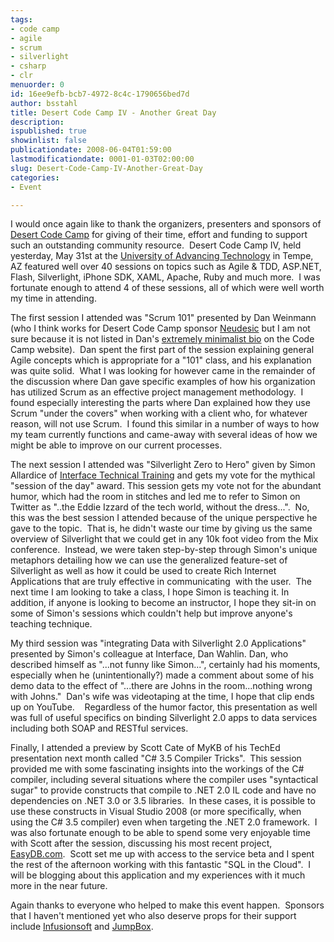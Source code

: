 ```yaml
---
tags:
- code camp
- agile
- scrum
- silverlight
- csharp
- clr
menuorder: 0
id: 16ee9efb-bcb7-4972-8c4c-1790656bed7d
author: bsstahl
title: Desert Code Camp IV - Another Great Day
description: 
ispublished: true
showinlist: false
publicationdate: 2008-06-04T01:59:00
lastmodificationdate: 0001-01-03T02:00:00
slug: Desert-Code-Camp-IV-Another-Great-Day
categories:
- Event

---
```


I would once again like to thank the organizers, presenters and sponsors of [Desert Code Camp](http://www.desertcodecamp.com/) for giving of their time, effort and funding to support such an outstanding community resource.  Desert Code Camp IV, held yesterday, May 31st at the [University of Advancing Technology](http://www.uat.edu/) in Tempe, AZ featured well over 40 sessions on topics such as Agile & TDD, ASP.NET, Flash, Silverlight, iPhone SDK, XAML, Apache, Ruby and much more.  I was fortunate enough to attend 4 of these sessions, all of which were well worth my time in attending.

The first session I attended was "Scrum 101" presented by Dan Weinmann (who I think works for Desert Code Camp sponsor [Neudesic](http://www.neudesic.com/Main.aspx) but I am not sure because it is not listed in Dan's [extremely minimalist bio](http://www.desertcodecamp.com/speakers.aspx#usr2155) on the Code Camp website).  Dan spent the first part of the session explaining general Agile concepts which is appropriate for a "101" class, and his explanation was quite solid.  What I was looking for however came in the remainder of the discussion where Dan gave specific examples of how his organization has utilized Scrum as an effective project management methodology.  I found especially interesting the parts where Dan explained how they use Scrum "under the covers" when working with a client who, for whatever reason, will not use Scrum.  I found this similar in a number of ways to how my team currently functions and came-away with several ideas of how we might be able to improve on our current processes.

The next session I attended was "Silverlight Zero to Hero" given by Simon Allardice of [Interface Technical Training](http://www.interfacett.com/) and gets my vote for the mythical "session of the day" award. This session gets my vote not for the abundant humor, which had the room in stitches and led me to refer to Simon on Twitter as "..the Eddie Izzard of the tech world, without the dress...".  No, this was the best session I attended because of the unique perspective he gave to the topic.  That is, he didn't waste our time by giving us the same overview of Silverlight that we could get in any 10k foot video from the Mix conference.  Instead, we were taken step-by-step through Simon's unique metaphors detailing how we can use the generalized feature-set of Silverlight as well as how it could be used to create Rich Internet Applications that are truly effective in communicating  with the user.  The next time I am looking to take a class, I hope Simon is teaching it. In addition, if anyone is looking to become an instructor, I hope they sit-in on some of Simon's sessions which couldn't help but improve anyone's teaching technique.

My third session was "integrating Data with Silverlight 2.0 Applications" presented by Simon's colleague at Interface, Dan Wahlin. Dan, who described himself as "...not funny like Simon...", certainly had his moments, especially when he (unintentionally?) made a comment about some of his demo data to the effect of "...there are Johns in the room...nothing wrong with Johns."  Dan's wife was videotaping at the time, I hope that clip ends up on YouTube.    Regardless of the humor factor, this presentation as well was full of useful specifics on binding Silverlight 2.0 apps to data services including both SOAP and RESTful services.

Finally, I attended a preview by Scott Cate of MyKB of his TechEd presentation next month called "C# 3.5 Compiler Tricks".  This session provided me with some fascinating insights into the workings of the C# compiler, including several situations where the compiler uses "syntactical sugar" to provide constructs that compile to .NET 2.0 IL code and have no dependencies on .NET 3.0 or 3.5 libraries.  In these cases, it is possible to use these constructs in Visual Studio 2008 (or more specifically, when using the C# 3.5 compiler) even when targeting the .NET 2.0 framework.  I was also fortunate enough to be able to spend some very enjoyable time with Scott after the session, discussing his most recent project, [EasyDB.com](http://www.easydb.com/).  Scott set me up with access to the service beta and I spent the rest of the afternoon working with this fantastic "SQL in the Cloud".  I will be blogging about this application and my experiences with it much more in the near future.

Again thanks to everyone who helped to make this event happen.  Sponsors that I haven't mentioned yet who also deserve props for their support include [Infusionsoft](http://www.infusionsoft.com/) and [JumpBox](http://www.jumpbox.com/).

